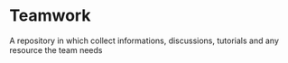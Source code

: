 # Teamwork
A repository in which collect informations, discussions, tutorials and any resource the team needs
